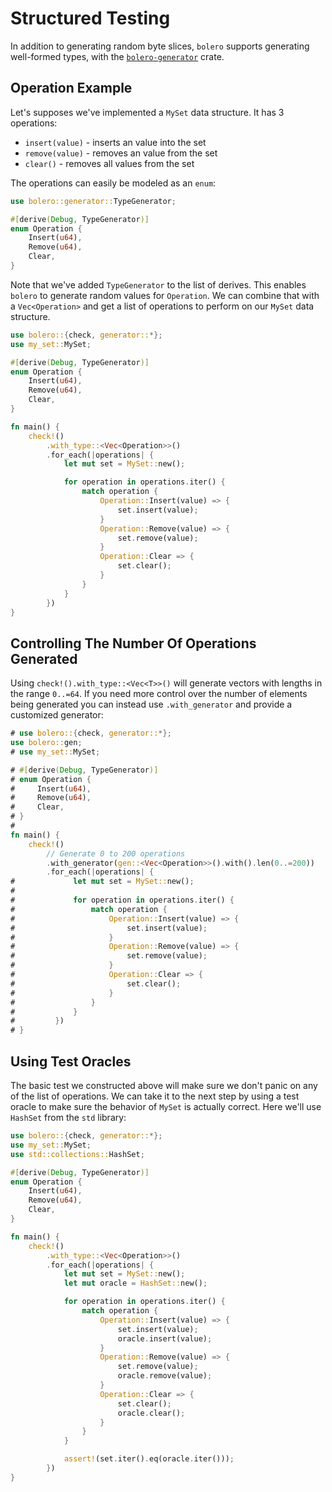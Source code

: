 # Structured Testing

In addition to generating random byte slices, `bolero` supports generating well-formed types, with the [`bolero-generator`](https://docs.rs/bolero-generator/) crate.

## Operation Example

Let's supposes we've implemented a `MySet` data structure. It has 3 operations:

* `insert(value)` - inserts an value into the set
* `remove(value)` - removes an value from the set
* `clear()` - removes all values from the set

The operations can easily be modeled as an `enum`:

```rust
use bolero::generator::TypeGenerator;

#[derive(Debug, TypeGenerator)]
enum Operation {
    Insert(u64),
    Remove(u64),
    Clear,
}
```

Note that we've added `TypeGenerator` to the list of derives. This enables `bolero` to generate random values for `Operation`. We can combine that with a `Vec<Operation>` and get a list of operations to perform on our `MySet` data structure.

```rust
use bolero::{check, generator::*};
use my_set::MySet;

#[derive(Debug, TypeGenerator)]
enum Operation {
    Insert(u64),
    Remove(u64),
    Clear,
}

fn main() {
    check!()
        .with_type::<Vec<Operation>>()
        .for_each(|operations| {
            let mut set = MySet::new();

            for operation in operations.iter() {
                match operation {
                    Operation::Insert(value) => {
                        set.insert(value);
                    }
                    Operation::Remove(value) => {
                        set.remove(value);
                    }
                    Operation::Clear => {
                        set.clear();
                    }
                }
            }
        })
}
```

## Controlling The Number Of Operations Generated

Using `check!().with_type::<Vec<T>>()` will generate vectors with lengths in the range `0..=64`. If you need more control over the number of elements being generated you can instead use `.with_generator` and provide a customized generator:

```rust
# use bolero::{check, generator::*};
use bolero::gen;
# use my_set::MySet;

# #[derive(Debug, TypeGenerator)]
# enum Operation {
#     Insert(u64),
#     Remove(u64),
#     Clear,
# }
#
fn main() {
    check!()
        // Generate 0 to 200 operations
        .with_generator(gen::<Vec<Operation>>().with().len(0..=200))
        .for_each(|operations| {
#             let mut set = MySet::new();
#
#             for operation in operations.iter() {
#                 match operation {
#                     Operation::Insert(value) => {
#                         set.insert(value);
#                     }
#                     Operation::Remove(value) => {
#                         set.remove(value);
#                     }
#                     Operation::Clear => {
#                         set.clear();
#                     }
#                 }
#             }
#         })
# }
```

## Using Test Oracles

The basic test we constructed above will make sure we don't panic on any of the list of operations. We can take it to the next step by using a test oracle to make sure the behavior of `MySet` is actually correct. Here we'll use `HashSet` from the `std` library:

```rust
use bolero::{check, generator::*};
use my_set::MySet;
use std::collections::HashSet;

#[derive(Debug, TypeGenerator)]
enum Operation {
    Insert(u64),
    Remove(u64),
    Clear,
}

fn main() {
    check!()
        .with_type::<Vec<Operation>>()
        .for_each(|operations| {
            let mut set = MySet::new();
            let mut oracle = HashSet::new();

            for operation in operations.iter() {
                match operation {
                    Operation::Insert(value) => {
                        set.insert(value);
                        oracle.insert(value);
                    }
                    Operation::Remove(value) => {
                        set.remove(value);
                        oracle.remove(value);
                    }
                    Operation::Clear => {
                        set.clear();
                        oracle.clear();
                    }
                }
            }

            assert!(set.iter().eq(oracle.iter()));
        })
}
```
